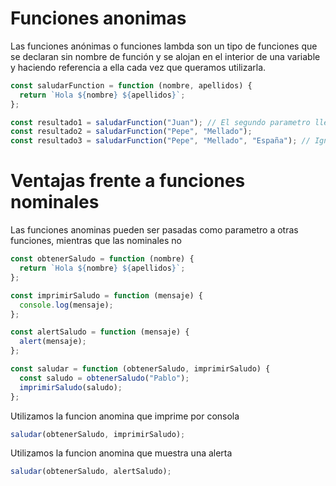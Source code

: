 # Funciones anonimas

Las funciones anónimas o funciones lambda son un tipo de funciones que se declaran sin nombre de función y se alojan en el interior de una variable y haciendo referencia a ella cada vez que queramos utilizarla.

```js
const saludarFunction = function (nombre, apellidos) {
  return `Hola ${nombre} ${apellidos}`;
};

const resultado1 = saludarFunction("Juan"); // El segundo parametro llegara como undefined
const resultado2 = saludarFunction("Pepe", "Mellado");
const resultado3 = saludarFunction("Pepe", "Mellado", "España"); // Ignora el ultimo parametros3
```

# Ventajas frente a funciones nominales

Las funciones anominas pueden ser pasadas como parametro a otras funciones, mientras que las nominales no

```js
const obtenerSaludo = function (nombre) {
  return `Hola ${nombre} ${apellidos}`;
};

const imprimirSaludo = function (mensaje) {
  console.log(mensaje);
};

const alertSaludo = function (mensaje) {
  alert(mensaje);
};

const saludar = function (obtenerSaludo, imprimirSaludo) {
  const saludo = obtenerSaludo("Pablo");
  imprimirSaludo(saludo);
};
```

Utilizamos la funcion anomina que imprime por consola

```js
saludar(obtenerSaludo, imprimirSaludo);
```

Utilizamos la funcion anomina que muestra una alerta

```js
saludar(obtenerSaludo, alertSaludo);
```
